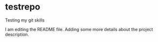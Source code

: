 # testrepo
Testing my git skills

I am editing the README file. Adding some more details about the project description.
